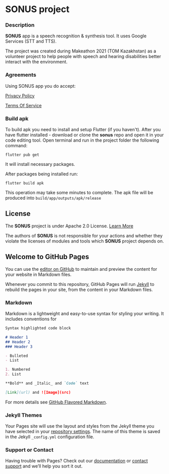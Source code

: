 # **SONUS** project

### Description

**SONUS** app is a speech recognition & synthesis tool.
It uses Google Services (STT and TTS).

The project was created during Makeathon 2021 (TOM Kazakhstan) as a volunteer project to help people with speech and hearing disabilities better interact with the environment.

### Agreements
Using SONUS app you do accept:

[Privacy Policy](https://commanderxa.github.io/sonus/about/privacy_policy/privacy_policy.html)

[Terms Of Service](https://commanderxa.github.io/sonus/about/terms_of_service/terms_of_service.html)

### Build apk

To build apk you need to install and setup Flutter (if you haven't).
After you have flutter installed - download or clone the **sonus** repo and open it in your code editing tool.
Open terminal and run in the project folder the following command:
```
flutter pub get
```
It will install necessary packages.

After packages being installed run:
```
flutter build apk
```
This operation may take some minutes to complete. The apk file will be produced into `build/app/outputs/apk/release`

## License
The **SONUS** project is under Apache 2.0 License. [Learn More](https://github.com/CommanderXA/sonus/blob/main/LICENSE)

The authors of **SONUS** is not responsible for your actions and whether they violate the licenses of modules and tools which **SONUS** project depends on.  






## Welcome to GitHub Pages

You can use the [editor on GitHub](https://github.com/CommanderXA/sonus/edit/gh-pages/index.md) to maintain and preview the content for your website in Markdown files.

Whenever you commit to this repository, GitHub Pages will run [Jekyll](https://jekyllrb.com/) to rebuild the pages in your site, from the content in your Markdown files.

### Markdown

Markdown is a lightweight and easy-to-use syntax for styling your writing. It includes conventions for

```markdown
Syntax highlighted code block

# Header 1
## Header 2
### Header 3

- Bulleted
- List

1. Numbered
2. List

**Bold** and _Italic_ and `Code` text

[Link](url) and ![Image](src)
```

For more details see [GitHub Flavored Markdown](https://guides.github.com/features/mastering-markdown/).

### Jekyll Themes

Your Pages site will use the layout and styles from the Jekyll theme you have selected in your [repository settings](https://github.com/CommanderXA/sonus/settings/pages). The name of this theme is saved in the Jekyll `_config.yml` configuration file.

### Support or Contact

Having trouble with Pages? Check out our [documentation](https://docs.github.com/categories/github-pages-basics/) or [contact support](https://support.github.com/contact) and we’ll help you sort it out.
